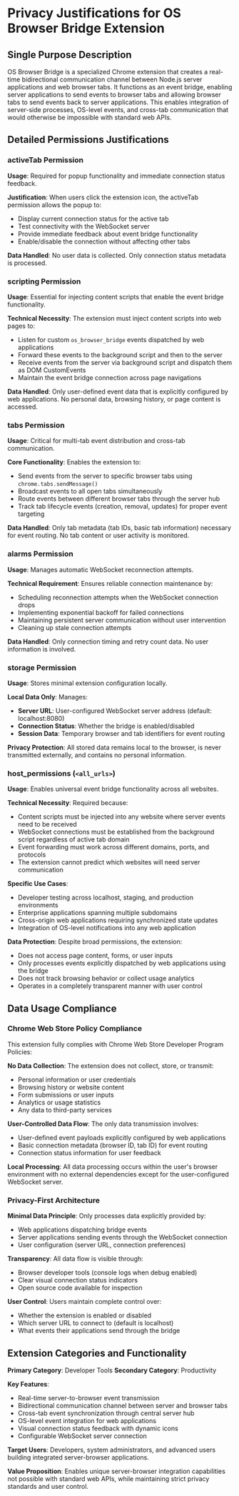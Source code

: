 # Privacy Justifications for OS Browser Bridge Extension

## Single Purpose Description

OS Browser Bridge is a specialized Chrome extension that creates a real-time bidirectional communication channel between Node.js server applications and web browser tabs. It functions as an event bridge, enabling server applications to send events to browser tabs and allowing browser tabs to send events back to server applications. This enables integration of server-side processes, OS-level events, and cross-tab communication that would otherwise be impossible with standard web APIs.

## Detailed Permissions Justifications

### activeTab Permission

**Usage**: Required for popup functionality and immediate connection status feedback.

**Justification**: When users click the extension icon, the activeTab permission allows the popup to:
- Display current connection status for the active tab
- Test connectivity with the WebSocket server
- Provide immediate feedback about event bridge functionality
- Enable/disable the connection without affecting other tabs

**Data Handled**: No user data is collected. Only connection status metadata is processed.

### scripting Permission

**Usage**: Essential for injecting content scripts that enable the event bridge functionality.

**Technical Necessity**: The extension must inject content scripts into web pages to:
- Listen for custom `os_browser_bridge` events dispatched by web applications
- Forward these events to the background script and then to the server
- Receive events from the server via background script and dispatch them as DOM CustomEvents
- Maintain the event bridge connection across page navigations

**Data Handled**: Only user-defined event data that is explicitly configured by web applications. No personal data, browsing history, or page content is accessed.

### tabs Permission

**Usage**: Critical for multi-tab event distribution and cross-tab communication.

**Core Functionality**: Enables the extension to:
- Send events from the server to specific browser tabs using `chrome.tabs.sendMessage()`
- Broadcast events to all open tabs simultaneously
- Route events between different browser tabs through the server hub
- Track tab lifecycle events (creation, removal, updates) for proper event targeting

**Data Handled**: Only tab metadata (tab IDs, basic tab information) necessary for event routing. No tab content or user activity is monitored.

### alarms Permission

**Usage**: Manages automatic WebSocket reconnection attempts.

**Technical Requirement**: Ensures reliable connection maintenance by:
- Scheduling reconnection attempts when the WebSocket connection drops
- Implementing exponential backoff for failed connections
- Maintaining persistent server communication without user intervention
- Cleaning up stale connection attempts

**Data Handled**: Only connection timing and retry count data. No user information is involved.

### storage Permission

**Usage**: Stores minimal extension configuration locally.

**Local Data Only**: Manages:
- **Server URL**: User-configured WebSocket server address (default: localhost:8080)
- **Connection Status**: Whether the bridge is enabled/disabled
- **Session Data**: Temporary browser and tab identifiers for event routing

**Privacy Protection**: All stored data remains local to the browser, is never transmitted externally, and contains no personal information.

### host_permissions (`<all_urls>`)

**Usage**: Enables universal event bridge functionality across all websites.

**Technical Necessity**: Required because:
- Content scripts must be injected into any website where server events need to be received
- WebSocket connections must be established from the background script regardless of active tab domain
- Event forwarding must work across different domains, ports, and protocols
- The extension cannot predict which websites will need server communication

**Specific Use Cases**:
- Developer testing across localhost, staging, and production environments
- Enterprise applications spanning multiple subdomains
- Cross-origin web applications requiring synchronized state updates
- Integration of OS-level notifications into any web application

**Data Protection**: Despite broad permissions, the extension:
- Does not access page content, forms, or user inputs
- Only processes events explicitly dispatched by web applications using the bridge
- Does not track browsing behavior or collect usage analytics
- Operates in a completely transparent manner with user control

## Data Usage Compliance

### Chrome Web Store Policy Compliance

This extension fully complies with Chrome Web Store Developer Program Policies:

**No Data Collection**: The extension does not collect, store, or transmit:
- Personal information or user credentials
- Browsing history or website content
- Form submissions or user inputs
- Analytics or usage statistics
- Any data to third-party services

**User-Controlled Data Flow**: The only data transmission involves:
- User-defined event payloads explicitly configured by web applications
- Basic connection metadata (browser ID, tab ID) for event routing
- Connection status information for user feedback

**Local Processing**: All data processing occurs within the user's browser environment with no external dependencies except for the user-configured WebSocket server.

### Privacy-First Architecture

**Minimal Data Principle**: Only processes data explicitly provided by:
- Web applications dispatching bridge events
- Server applications sending events through the WebSocket connection
- User configuration (server URL, connection preferences)

**Transparency**: All data flow is visible through:
- Browser developer tools (console logs when debug enabled)
- Clear visual connection status indicators
- Open source code available for inspection

**User Control**: Users maintain complete control over:
- Whether the extension is enabled or disabled
- Which server URL to connect to (default is localhost)
- What events their applications send through the bridge

## Extension Categories and Functionality

**Primary Category**: Developer Tools
**Secondary Category**: Productivity

**Key Features**:
- Real-time server-to-browser event transmission
- Bidirectional communication channel between server and browser tabs
- Cross-tab event synchronization through central server hub
- OS-level event integration for web applications
- Visual connection status feedback with dynamic icons
- Configurable WebSocket server connection

**Target Users**: Developers, system administrators, and advanced users building integrated server-browser applications.

**Value Proposition**: Enables unique server-browser integration capabilities not possible with standard web APIs, while maintaining strict privacy standards and user control.